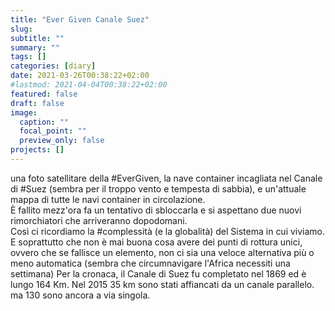 ```yaml
---
title: "Ever Given Canale Suez"
slug:
subtitle: ""
summary: ""
tags: []
categories: [diary]
date: 2021-03-26T00:38:22+02:00
#lastmod: 2021-04-04T00:38:22+02:00
featured: false
draft: false
image:
  caption: ""
  focal_point: ""
  preview_only: false
projects: []
---
```

una foto satellitare della #EverGiven, la nave container incagliata nel Canale di #Suez (sembra per il troppo vento e tempesta di sabbia), e un'attuale mappa di tutte le navi container in circolazione.  
È fallito mezz'ora fa un tentativo di sbloccarla e si aspettano due nuovi rimorchiatori che arriveranno dopodomani.  
Così ci ricordiamo la #complessità (e la globalità) del Sistema in cui viviamo. E soprattutto che non è mai buona cosa avere dei punti di rottura unici, ovvero che se fallisce un elemento, non ci sia una veloce alternativa più o meno automatica (sembra che circumnavigare l'Africa necessiti una settimana)
Per la cronaca, il Canale di Suez fu completato nel 1869 ed è lungo 164 Km. Nel 2015 35 km sono stati affiancati da un canale parallelo. ma 130 sono ancora a via singola.
